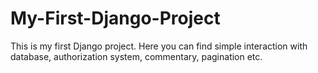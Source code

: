 # My-First-Django-Project
This is my first Django project. Here you can find simple interaction with database, authorization system, commentary, pagination etc.
